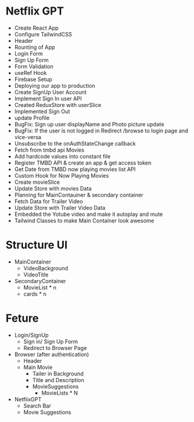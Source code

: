 # Netflix GPT

- Create React App
- Configure TailwindCSS
- Header
- Rounting of App
- Login Form
- Sign Up Form
- Form Validation
- useRef Hook
- Firebase Setup
- Deploying our app to production
- Create SignUp User Account
- Implement Sign In user API
- Created ReduxStore with userSlice
- Implemented Sign Out
- update Profile
- BugFix: Sign up user displayName and Photo picture update
- BugFix: If the user is not logged in Redirect /browse to   login page and vice-versa
- Unsubscribe to the onAuthStateChange callback
- Fetch from tmbd api Movies
- Add hardcode values into constant file
- Register TMBD API & create an app & get access token
- Get Date from TMBD now playing movies list API
- Custom Hook for Now Playing Movies
- Create movieSlice
- Update Store with movies Data
- Planning for MainContauiner & secondary container
- Fetch Data for Trailer Video
- Update Store with Trailer Video Data
- Embedded the Yotube video and make it autoplay and mute
- Tailwind Classes to make Main Container look awesome



# Structure UI
- MainContainer
    - VideoBackground
    - VideoTitle
- SecondaryContainer
    - MovieList * n
    - cards * n    


# Feture
- Login/SignUp 
    - Sign in/ Sign Up Form
    - Redirect to Browser Page
- Browser (after authentication)
    - Header
    - Main Movie
        - Tailer in Background
        - Title and Description
        - MovieSuggestions
            - MovieLists * N   
- NetflixGPT
    - Search Bar
    - Movie Suggestions            